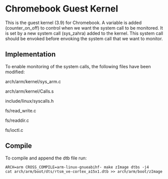 # Chromebook Guest Kernel
This is the guest kernel (3.9) for Chromebook. A variable is added (counter_on_off) to control when we want the system
call to be monitored. It is set by a new system call (sys_zahra) added to the kernel. This system call should be envoked
before envoking the system call that we want to monitor.


## Implementation
To enable monitoring of the system calls, the following files have been modified:

arch/arm/kernel/sys_arm.c

arch/arm/kernel/Calls.s

include/linux/syscalls.h

fs/read_write.c

fs/readdir.c

fs/ioctl.c

## Compile

To compile and append the dtb file run:
```shell
ARCH=arm CROSS_COMPILE=arm-linux-gnueabihf- make zImage dtbs -j4
cat arch/arm/boot/dts/rtsm_ve-cortex_a15x1.dtb >> arch/arm/boot/zImage
```
